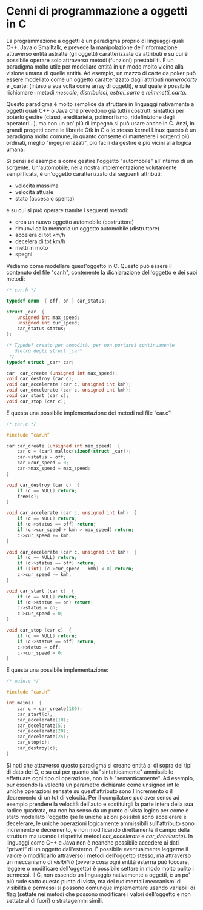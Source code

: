 # Cenni di programmazione a oggetti in C

La programmazione a oggetti è un paradigma proprio di linguaggi quali C++, Java
o Smalltalk, e prevede la manipolazione dell'informazione attraverso entità
astratte (gli oggetti) caratterizzate da attributi e su cui è possibile operare
solo attraverso metodi (funzioni) prestabiliti. È un paradigma molto utile per
modellare entità in un modo molto vicino alla visione umana di quelle entità. Ad
esempio, un mazzo di carte da poker può essere modellato come un oggetto
caratterizzato dagli attributi _numerocarte_ e _carte: (inteso a sua volta come
array di oggetti), e sul quale è possibile richiamare i metodi _mescola_,
_distribuisci_, _estrai\_carta_ e _reimmetti\_carta_.

Questo paradigma è molto semplice da sfruttare in linguaggi nativamente a
oggetti quali C++ o Java che prevedono già tutti i costrutti sintattici per
poterlo gestire (classi, ereditarietà, polimorfismo, ridefinizione degli
operatori...), ma con un po' più di impegno si può usare anche in C. Anzi, in
grandi progetti come le librerie Gtk in C o lo stesso kernel Linux questo è un
paradigma molto comune, in quanto consente di mantenere i sorgenti più ordinati,
meglio "ingegnerizzati", più facili da gestire e più vicini alla logica umana.

Si pensi ad esempio a come gestire l'oggetto "automobile" all'interno di un
sorgente. Un'automobile, nella nostra implementazione volutamente semplificata,
è un'oggetto caratterizzato dai seguenti attributi:

* velocità massima
* velocità attuale
* stato (accesa o spenta)

e su cui si può operare tramite i seguenti metodi:

* crea un nuovo oggetto automobile (costruttore)
* rimuovi dalla memoria un oggetto automobile (distruttore)
* accelera di tot km\/h
* decelera di tot km\/h
* metti in moto
* spegni

Vediamo come modellare quest'oggetto in C. Questo può essere il contenuto del
file "car.h", contenente la dichiarazione dell'oggetto e dei suoi metodi:

```c
/* car.h */

typedef enum  { off, on } car_status;

struct _car  {
    unsigned int max_speed;
    unsigned int cur_speed;
    car_status status;
};

/* Typedef creato per comodità, per non portarsi continuamente
   dietro degli struct _car*
 */
typedef struct _car* car;

car  car_create (unsigned int max_speed);
void car_destroy (car c);
void car_accelerate (car c, unsigned int kmh);
void car_decelerate (car c, unsigned int kmh);
void car_start (car c);
void car_stop (car c);
```

E questa una possibile implementazione dei metodi nel file “car.c”:

```c
/* car.c */

#include “car.h”

car car_create (unsigned int max_speed)  {
    car c = (car) malloc(sizeof(struct _car));
    car->status = off;
    car->cur_speed = 0;
    car->max_speed = max_speed;
}

void car_destroy (car c)  {
    if (c == NULL) return;
    free(c);
}

void car_accelerate (car c, unsigned int kmh)  {
    if (c == NULL) return;
    if (c->status == off) return;
    if (c->cur_speed + kmh > max_speed) return;
    c->cur_speed += kmh;
}

void car_decelerate (car c, unsigned int kmh)  {
    if (c == NULL) return;
    if (c->status == off) return;
    if ((int) (c->cur_speed - kmh) < 0) return;
    c->cur_speed -= kmh;
}

void car_start (car c)  {
    if (c == NULL) return;
    if (c->status == on) return;
    c->status = on;
    c->cur_speed = 0;
}

void car_stop (car c)  {
    if (c == NULL) return;
    if (c->status == off) return;
    c->status = off;
    c->cur_speed = 0;
}
```

E questa una possibile implementazione:

```c
/* main.c */

#include “car.h”

int main()  {
    car c = car_create(180);
    car_start(c);
    car_accelerate(10);
    car_decelerate(5);
    car_accelerate(20);
    car_decelerate(25);
    car_stop(c);
    car_destroy(c);
}
```

Si noti che attraverso questo paradigma si creano entità al di sopra dei tipi di
dato del C, e su cui per quanto sia "sintatticamente" ammissibile effettuare
ogni tipo di operazione, non lo è "semanticamente". Ad esempio, pur essendo la
velocità un parametro dichiarato come unsigned int le uniche operazioni sensate
su quest'attributo sono l'incremento o il decremento di un tot di velocità. Per
il compilatore può aver senso ad esempio prendere la velocità dell'auto e
sostituirgli la parte intera della sua radice quadrata, ma non ha senso da un
punto di vista logico per come è stato modellato l'oggetto (se le uniche azioni
possibili sono accelerare e decelerare, le uniche operazioni logicamente
ammissibili sull'attributo sono incremento e decremento, e non modificando
direttamente il campo della struttura ma usando i rispettivi metodi
_car\_accelerate_ e _car\_decelerate_). In linguaggi come C++ e Java non è
neanche possibile accedere ai dati “privati” di un oggetto dall'esterno. È
possibile eventualmente leggerne il valore o modificarlo attraverso i metodi
dell'oggetto stesso, ma attraverso un meccanismo di _visibilità_ (ovvero cosa
ogni entità esterna può toccare, leggere o modificare dell'oggetto) è possibile
settare in modo molto pulito i permessi. Il C, non essendo un linguaggio
nativamente a oggetti, è un po' più rude sotto questo punto di vista, ma dei
rudimentali meccanismi di visibilità e permessi si possono comunque implementare
usando variabili di flag (settate nei metodi che possono modificare i valori
dell'oggetto e non settate al di fuori) o stratagemmi simili.
